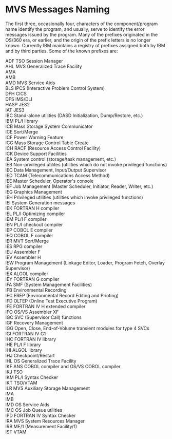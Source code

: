 MVS Messages Naming
===================


The first three, occasionally four, characters of the component/program name identify the program, and usually, serve to identify the error messages issued by the program.  Many of the prefixes originated in the OS/360 era, or earlier, and the origin of the prefix letters is no longer known.  Currently IBM maintains a registry of prefixes assigned both by IBM and by third parties.  Some of the known prefixes are:

ADF	TSO Session Manager  
AHL	MVS Generalized Trace Facility  
AMA  
AMB  
AMD	MVS Service Aids  
BLS	IPCS (Interactive Problem Control System)  
DFH	CICS  
DFS	IMS/DLI  
HASP	JES2  
IAT	JES3  
IBC	Stand-alone utilities (DASD Initialization, Dump/Restore, etc.)  
IBM	PL/I library  
ICB	Mass Storage System Communicator  
ICE	Sort/Merge   
ICF	Power Warning Feature  
ICG	Mass Storage Control Table Create  
ICH	RACF (Resource Access Control Facility)  
ICK	Device Support Facilities  
IEA	System control (storage/task management, etc.)  
IEB	Non-privileged utilites (utilities which do not invoke privileged functions)  
IEC	Data Management, Input/Output Supervisor  
IED	TCAM (Telecommunications Access Method)  
IEE	Master Scheduler, Operator's console  
IEF	Job Management (Master Scheduler, Initiator, Reader, Writer, etc.)  
IEG	Graphics Management  
IEH	Privileged utilities (utilities which invoke privileged functions)  
IEI	System Generation messages  
IEK	FORTRAN H compiler  
IEL	PL/I Optimizing compiler  
IEM	PL/I F compiler  
IEN	PL/I checkout compiler  
IEP	COBOL E compiler  
IEQ	COBOL F compiler  
IER	MVT Sort/Merge  
IES	RPG compiler  
IEU	Assembler F  
IEV	Assembler H  
IEW	Program Management (Linkage Editor, Loader, Program Fetch, Overlay Supervisor)  
IEX	ALGOL compiler  
IEY	FORTRAN G compiler  
IFA	SMF (System Management Facilities)  
IFB	Environmental Recording   
IFC	EREP (Environmental Record Editing and Printing)  
IFD	OLTEP (Online Test Executive Program)  
IFE	FORTRAN IV H extended compiler  
IFO	OS/VS Assembler XF  
IGC	SVC (Supervisor Call) functions  
IGF	Recovery Management  
IGG	Open, Close, End-of-Volume transient modules for type 4 SVCs  
IGI	FORTRAN IV G1  
IHC	FORTRAN IV library  
IHE	PL/I F library  
IHI	ALGOL library  
IHJ	Checkpoint/Restart  
IHL	OS Generalized Trace Facility  
IKF	ANS COBOL compiler and OS/VS COBOL compiler  
IKJ	TSO  
IKM	PL/I Syntax Checker  
IKT	TSO/VTAM  
ILR	MVS Auxiliary Storage Management  
IMA  
IMB  
IMD	OS Service Aids  
IMC	OS Job Queue utilities  
IPD	FORTRAN IV Syntax Checker  
IRA	MVS System Resources Manager  
IRB	MF/1 (Measurement Facility/1)  
IST	VTAM  
